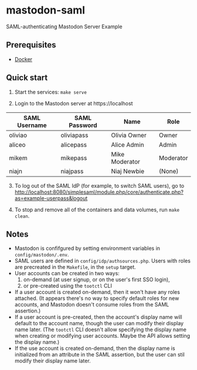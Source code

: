 # mastodon-saml

SAML-authenticating Mastodon Server Example

## Prerequisites

* [Docker](https://www.docker.com)

## Quick start

1. Start the services: `make serve`

2. Login to the Mastodon server at https://localhost

| SAML Username | SAML Password   | Name           | Role      |
| ------------- |---------------- | -------------- | --------- |
| oliviao       | oliviapass      | Olivia Owner   | Owner     |
| aliceo        | alicepass       | Alice Admin    | Admin     |
| mikem         | mikepass        | Mike Moderator | Moderator |
| niajn         | niajpass        | Niaj Newbie    | (None)    |

3. To log out of the SAML IdP (for example, to switch SAML users),
   go to <http://localhost:8080/simplesaml/module.php/core/authenticate.php?as=example-userpass&logout>

4. To stop and remove all of the containers and data volumes, run `make clean`.

## Notes

* Mastodon is confifgured by setting environment variables in `config/mastodon/.env`.
* SAML users are defined in `config/idp/authsources.php`. Users with roles are precreated in the `Makefile`, in the `setup`
  target.
* User accounts can be created in two ways:
  1. on-demand (at user signup, or on the user's first SSO login),
  2. or pre-created using the `tootctl` CLI
* If a user account is created on-demand, then it won't have any roles attached. (It appears there's no way to specify default
  roles for new accounts, and Mastodon doesn't consume roles from the SAML assertion.)
* If a user account is pre-created, then the account's display name will default to the account name, though the user
  can modify their display name later. (The `tootctl` CLI doesn't allow specifying the display name when creating or modifying
  user accounts. Maybe the API allows setting the display name.)
* If the use account is created on-demand, then the display name is initialized from an attribute in the SAML assertion, but
  the user can stil modify their display name later.
